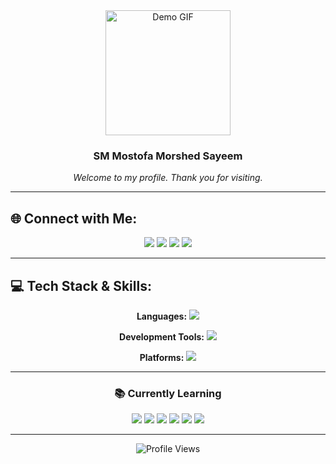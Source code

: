 
<div align="center">
  <img height="200" src="https://github.com/smmmsmo/Assets/blob/main/GIF/Profile.gif?raw=true" alt="Demo GIF" />
  
  ### SM Mostofa Morshed Sayeem
  
  <p align="center">
    <em>Welcome to my profile. Thank you for visiting.</em>
  </p>
</div>

---

## 🌐 Connect with Me:
<div align="center">

<p>
<a href="https://github.com/smmmsmo" target="_blank" rel="noopener noreferrer"><img src="https://img.shields.io/badge/GitHub-181717?style=flat-square&logo=github&logoColor=white" /></a>
<a href="https://facebook.com/smmmsmo" target="_blank" rel="noopener noreferrer"><img src="https://img.shields.io/badge/Facebook-1877F2?style=flat-square&logo=facebook&logoColor=white" /></a>
<a href="https://www.linkedin.com/in/smmmsmo" target="_blank" rel="noopener noreferrer"><img src="https://img.shields.io/badge/LinkedIn-0077B5?style=flat-square&logo=linkedin&logoColor=white" /></a>
<a href="https://x.com/smmmsmo" target="_blank" rel="noopener noreferrer"><img src="https://img.shields.io/badge/X-000000?style=flat-square&logo=x&logoColor=white" /></a>
</p>

</div>

---

## 💻 Tech Stack & Skills:

<div align="center">


**Languages:** 
<img src="https://skillicons.dev/icons?i=c,cpp,java,python&theme=dark" />


**Development Tools:** 
<img src="https://skillicons.dev/icons?i=git,github,vscode,docker,kubernetes,postgres&theme=dark" />

**Platforms:** 
<img src="https://skillicons.dev/icons?i=linux,windows,apple&theme=dark" />



---

### 📚 Currently Learning
<p>
<img src="https://img.shields.io/badge/CCNA-1BA0D7?style=flat-square&logo=cisco&logoColor=white" />
<img src="https://img.shields.io/badge/Docker-2496ED?style=flat-square&logo=docker&logoColor=white" />
<img src="https://img.shields.io/badge/Kubernetes-326CE5?style=flat-square&logo=kubernetes&logoColor=white" />
<img src="https://img.shields.io/badge/Python-3776AB?style=flat-square&logo=python&logoColor=white" />
<img src="https://img.shields.io/badge/Linux-FCC624?style=flat-square&logo=linux&logoColor=black" />
<img src="https://img.shields.io/badge/Japanese-FF6B6B?style=flat-square&logo=duolingo&logoColor=white" />
</p>

</div>

---


<div align="center">

![Profile Views](https://komarev.com/ghpvc/?username=smmmsmo&color=blueviolet&style=flat-square&label=Profile+Views)

</div>

